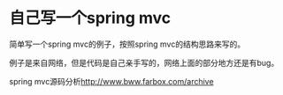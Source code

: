 
# 自己写一个spring mvc

简单写一个spring mvc的例子，按照spring mvc的结构思路来写的。

例子是来自网络，但是代码是自己亲手写的，网络上面的部分地方还是有bug。

spring mvc源码分析<http://www.bww.farbox.com/archive>